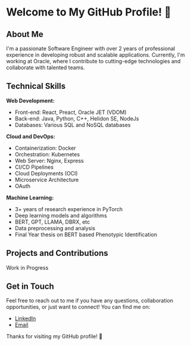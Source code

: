 # Welcome to My GitHub Profile! 👋

## About Me

I'm a passionate Software Engineer with over 2 years of professional experience in developing robust and scalable applications. Currently, I'm working at Oracle, where I contribute to cutting-edge technologies and collaborate with talented teams.

## Technical Skills

**Web Development:**
- Front-end: React, Preact, Oracle JET (VDOM)
- Back-end: Java, Python, C++, Helidon SE, NodeJs
- Databases: Various SQL and NoSQL databases

**Cloud and DevOps:**
- Containerization: Docker
- Orchestration: Kubernetes
- Web Server: Nginx, Express
- CI/CD Pipelines
- Cloud Deployments (OCI)
- Microservice Architecture
- OAuth

**Machine Learning:**
- 3+ years of research experience in PyTorch
- Deep learning models and algorithms
- BERT, GPT, LLAMA, DBRX, etc
- Data preprocessing and analysis
- Final Year thesis on BERT based Phenotypic Identification

## Projects and Contributions

Work in Progress

## Get in Touch

Feel free to reach out to me if you have any questions, collaboration opportunities, or just want to connect! You can find me on:

- [LinkedIn](https://www.linkedin.com/in/danishpeer/)
- [Email](mailto:peerzadadanishk@gmail.com)

Thanks for visiting my GitHub profile! 🙌
